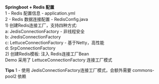 **Springboot + Redis 配置**  
1 - Redis 配置信息 - application.yml  
2 - Redis 数据连接配置 - RedisConfig.java  
    1) 创建Redis连接工厂，支持四种方式:  
        a: JedisConnectionFactory - 非线程安全  
        b: JredisConnectionFactory  
        c: LettuceConnectionFactory - 基于Netty，高性能  
        d: SrpConnectionFactory  
    2) 创建Redis模板: 注入 Redis连接工厂Bean  
Demo 采用了  LettuceConnectionFactory 连接工厂模式

**Tips**
1 - 使用 JedisConnectionFactory连接工厂模式，会额外需要 commons-pool2 依赖
    